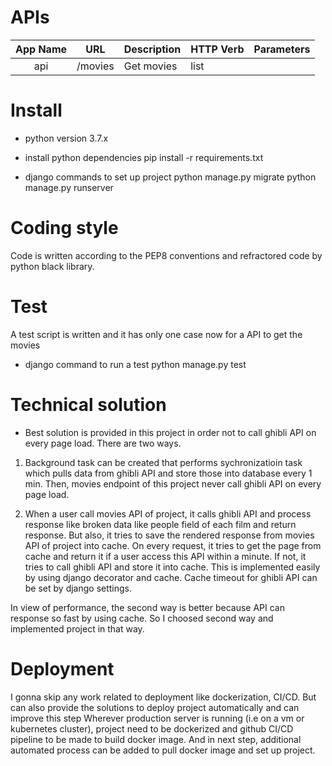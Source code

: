 # APIs

|App Name|URL|Description|HTTP Verb|Parameters|
|:---:|:---:|---|---|---|
|api|/movies|Get movies|list||

# Install
- python version
3.7.x

- install python dependencies
pip install -r requirements.txt

- django commands to set up project
python manage.py migrate
python manage.py runserver

# Coding style
Code is written according to the PEP8 conventions and refractored code by python black library.

# Test
A test script is written and it has only one case now for a API to get the movies

- django command to run a test 
python manage.py test


# Technical solution
- Best solution is provided in this project in order not to call ghibli API on every page load.
 There are two ways.
 
 1. Background task can be created that performs sychronizatioin task which pulls data from ghibli API and store those into database every 1 min.
 Then, movies endpoint of this project never call ghibli API on every page load.
 
 2. When a user call movies API of project, it calls ghibli API and process response like broken data like people field of each film and return response. But also, it tries to save the rendered response from movies API of project into cache.
 On every request, it tries to get the page from cache and return it if a user access this API within a minute.
 If not, it tries to call ghibli API and store it into cache. This is implemented easily by using django decorator and cache.
 Cache timeout for ghibli API can be set by django settings.
 
 In view of performance, the second way is better because API can response so fast by using cache.
 So I choosed second way and implemented project in that way.
 
 # Deployment
 I gonna skip any work related to deployment like dockerization, CI/CD.
 But can also provide the solutions to deploy project automatically and can improve this step
 Wherever production server is running (i.e on a vm or kubernetes cluster), project need to be dockerized and github CI/CD pipeline to be made to build docker image.
 And in next step, additional automated process can be added to pull docker image and set up project. 
   
   
 